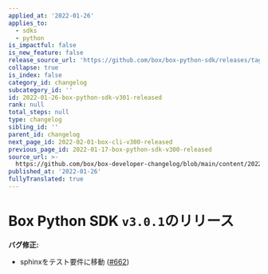 ```yaml
---
applied_at: '2022-01-26'
applies_to:
  - sdks
  - python
is_impactful: false
is_new_feature: false
release_source_url: 'https://github.com/box/box-python-sdk/releases/tag/v3.0.1'
collapse: true
is_index: false
category_id: changelog
subcategory_id: ''
id: 2022-01-26-box-python-sdk-v301-released
rank: null
total_steps: null
type: changelog
sibling_id: ''
parent_id: changelog
next_page_id: 2022-02-01-box-cli-v300-released
previous_page_id: 2022-01-17-box-python-sdk-v300-released
source_url: >-
  https://github.com/box/box-developer-changelog/blob/main/content/2022/01-26-box-python-sdk-v301-released.md
published_at: '2022-01-26'
fullyTranslated: true
---
```

# Box Python SDK `v3.0.1`のリリース

**バグ修正:**

* sphinxをテスト要件に移動 ([#662][1])

[1]: https://github.com/box/box-python-sdk/pull/662
